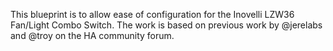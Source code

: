 This blueprint is to allow ease of configuration for the Inovelli LZW36 Fan/Light Combo Switch. 
The work is based on previous work by @jerelabs and @troy on the HA community forum.
